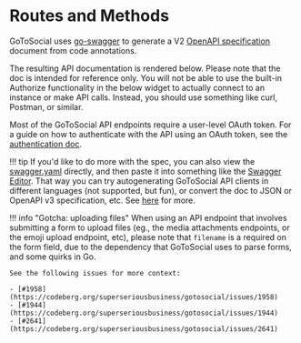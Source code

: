 # Routes and Methods

GoToSocial uses [go-swagger](https://github.com/go-swagger/go-swagger) to generate a V2 [OpenAPI specification](https://swagger.io/specification/v2/) document from code annotations.

The resulting API documentation is rendered below. Please note that the doc is intended for reference only. You will not be able to use the built-in Authorize functionality in the below widget to actually connect to an instance or make API calls. Instead, you should use something like curl, Postman, or similar.

Most of the GoToSocial API endpoints require a user-level OAuth token. For a guide on how to authenticate with the API using an OAuth token, see the [authentication doc](./authentication.md).

!!! tip
    If you'd like to do more with the spec, you can also view the [swagger.yaml](./swagger.yaml) directly, and then paste it into something like the [Swagger Editor](https://editor.swagger.io/). That way you can try autogenerating GoToSocial API clients in different languages (not supported, but fun), or convert the doc to JSON or OpenAPI v3 specification, etc. See [here](https://swagger.io/tools/open-source/getting-started/) for more.

!!! info "Gotcha: uploading files"
    When using an API endpoint that involves submitting a form to upload files (eg., the media attachments endpoints, or the emoji upload endpoint, etc), please note that `filename` is a required on the form field, due to the dependency that GoToSocial uses to parse forms, and some quirks in Go.
    
    See the following issues for more context:
    
    - [#1958](https://codeberg.org/superseriousbusiness/gotosocial/issues/1958)
    - [#1944](https://codeberg.org/superseriousbusiness/gotosocial/issues/1944)
    - [#2641](https://codeberg.org/superseriousbusiness/gotosocial/issues/2641)

<swagger-ui src="swagger.yaml"/>
